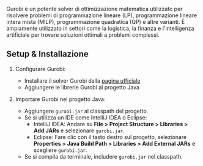 Gurobi è un potente solver di ottimizzazione matematica utilizzato per risolvere problemi di programmazione lineare (LP), 
programmazione lineare intera mista (MILP), programmazione quadratica (QP) e altre varianti. È ampiamente utilizzato in
settori come la logistica, la finanza e l'intelligenza artificiale per trovare soluzioni ottimali a problemi complessi.

## Setup & Installazione

1. Configurare Gurobi:  
    - Installare il solver Gurobi dalla [pagina ufficiale](https://www.gurobi.com/)
    - Aggiungere le librerie Gurobi al progetto Java

2. Importare Gurobi nel progetto Java:
    - Aggiungere `gurobi.jar` al classpath del progetto.
    - Se si utilizza un IDE come IntelliJ IDEA o Eclipse:
        - IntelliJ IDEA: Andare su **File > Project Structure > Libraries > Add JARs** e selezionare `gurobi.jar`.
        - Eclipse: Fare clic con il tasto destro sul progetto, selezionare **Properties > Java Build Path > Libraries > Add External JARs** e scegliere `gurobi.jar`.
    - Se si compila da terminale, includere `gurobi.jar` nel classpath.
